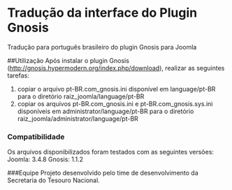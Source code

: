 # Tradução da interface do Plugin Gnosis 
Tradução para português brasileiro do plugin Gnosis para Joomla

##Utilização
Após instalar o plugin Gnosis (http://gnosis.hypermodern.org/index.php/download), realizar as seguintes tarefas:
1. copiar o arquivo pt-BR.com_gnosis.ini disponível em language/pt-BR para o diretório raiz_joomla/language/pt-BR
2. copiar os arquivos pt-BR.com_gnosis.ini e pt-BR.com_gnosis.sys.ini disponíveis em administrator/language/pt-BR para o diretório raiz_joomla/administrator/language/pt-BR

### Compatibilidade
Os arquivos disponibilizados foram testados com as seguintes versões:
Joomla: 3.4.8
Gnosis: 1.1.2

###Equipe
Projeto desenvolvido pelo time de desenvolvimento da Secretaria do Tesouro Nacional.